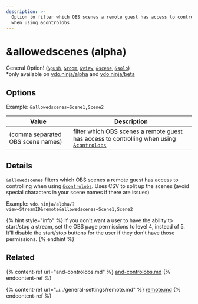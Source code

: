 ```yaml
---
description: >-
  Option to filter which OBS scenes a remote guest has access to controlling
  when using &controlobs
---
```


# \&allowedscenes (alpha)

General Option! ([`&push`](../../source-settings/push.md), [`&room`](../../general-settings/room.md), [`&view`](../view-parameters/view.md), [`&scene`](../view-parameters/scene.md), [`&solo`](../mixer-scene-parameters/and-solo.md))\
\*only available on [vdo.ninja/alpha](https://vdo.ninja/alpha/) and [vdo.ninja/beta](https://vdo.ninja/beta/)

## Options

Example: `&allowedscenes=Scene1,Scene2`

| Value                             | Description                                                                                                    |
| --------------------------------- | -------------------------------------------------------------------------------------------------------------- |
| (comma separated OBS scene names) | filter which OBS scenes a remote guest has access to controlling when using [`&controlobs`](and-controlobs.md) |

## Details

`&allowedscenes` filters which OBS scenes a remote guest has access to controlling when using [`&controlobs`](and-controlobs.md). Uses CSV to split up the scenes (avoid special characters in your scene names if there are issues)

Example: `vdo.ninja/alpha/?view=StreamID&remote&allowedscenes=Scene1,Scene2`

{% hint style="info" %}
If you don't want a user to have the ability to start/stop a stream, set the OBS page permissions to level 4, instead of 5. It'll disable the start/stop buttons for the user if they don't have those permissions.
{% endhint %}

## Related

{% content-ref url="and-controlobs.md" %}
[and-controlobs.md](and-controlobs.md)
{% endcontent-ref %}

{% content-ref url="../../general-settings/remote.md" %}
[remote.md](../../general-settings/remote.md)
{% endcontent-ref %}
